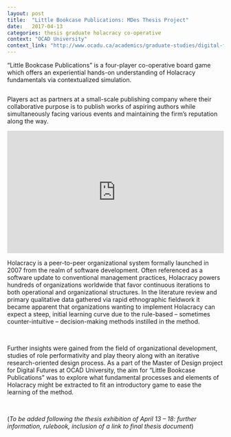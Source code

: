 ```yaml
---
layout: post
title:  "Little Bookcase Publications: MDes Thesis Project"
date:   2017-04-13
categories: thesis graduate holacracy co-operative
context: "OCAD University"
context_link: "http://www.ocadu.ca/academics/graduate-studies/digital-futures.htm"
---
```


“Little Bookcase Publications” is a four-player co-operative board game which offers an experiential hands-on understanding of Holacracy fundamentals via contextualized simulation.

<img src="https://dl.dropboxusercontent.com/s/xupmut9y1wuyq4w/little-bookcase-publications-cover.jpg?dl=0" alt="">

Players act as partners at a small-scale publishing company where their collaborative purpose is to publish works of aspiring authors while simultaneously facing various events and maintaining the firm’s reputation along the way.

<div style="position:relative;height:0;padding-bottom:56.25%;margin-bottom:12px"><iframe src="https://www.youtube.com/embed/HrNX3YindDk?ecver=2" width="640" height="360" frameborder="0" style="position:absolute;width:100%;height:100%;left:0" allowfullscreen></iframe></div>

Holacracy is a peer-to-peer organizational system formally launched in 2007 from the realm of software development. Often referenced as a software update to conventional management practices, Holacracy powers hundreds of organizations worldwide that favor continuous iterations to both operational and organizational structures. In the literature review and primary qualitative data gathered via rapid ethnographic fieldwork it became apparent that organizations wanting to implement Holacracy can expect a steep, initial learning curve due to the rule-based – sometimes counter-intuitive – decision-making methods instilled in the method.

<img src="https://dl.dropboxusercontent.com/s/zb33p0kgz22a7m5/little-bookcase-detail-1.jpg?dl=0" alt="">

<img src="https://dl.dropboxusercontent.com/s/kh7i3s5nqt1u4dg/little-bookcase-detail-2.jpg?dl=0" alt="">

<img src="https://dl.dropboxusercontent.com/s/2p9pvnn64lxtw3w/little-bookcase-detail-3.jpg?dl=0" alt="">

Further insights were gained from the field of organizational development, studies of role performativity and play theory along with an iterative research-oriented design process. As a part of the Master of Design project for Digital Futures at OCAD University, the aim for “Little Bookcase Publications” was to explore what fundamental processes and elements of Holacracy might be extracted to fit an introductory game to ease the learning of the method.

<img src="https://dl.dropboxusercontent.com/s/qmh6efvikrw8f0z/little-bookcase-detail-4.jpg?dl=0" alt="">

<img src="https://dl.dropboxusercontent.com/s/za4qxckfp4a2ok0/little-bookcase-detail-5.jpg?dl=0" alt="">

(_To be added following the thesis exhibition of April 13 – 18: further information, rulebook, inclusion of a link to final thesis document_)